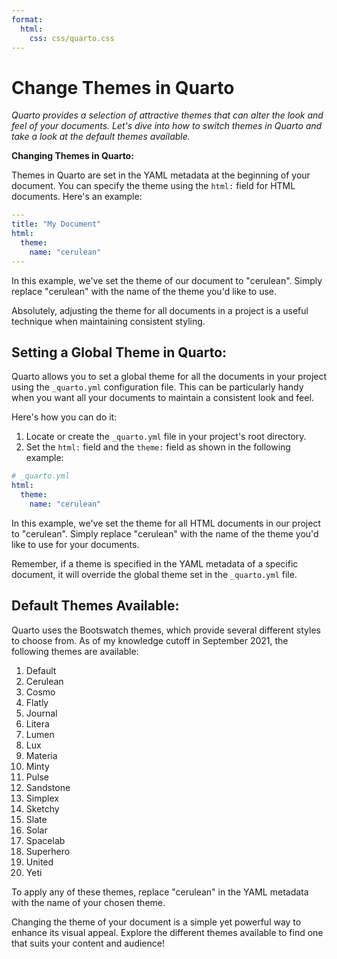 ```yaml
---
format:
  html:
    css: css/quarto.css
---
```


# Change Themes in Quarto

*Quarto provides a selection of attractive themes that can alter the look and feel of your documents. Let's dive into
how to switch themes in Quarto and take a look at the default themes available.*

**Changing Themes in Quarto:**

Themes in Quarto are set in the YAML metadata at the beginning of your document. You can specify the theme using
the `html:` field for HTML documents. Here's an example:

```yaml
---
title: "My Document"
html:
  theme:
    name: "cerulean"
---
```

In this example, we've set the theme of our document to "cerulean". Simply replace "cerulean" with the name of the theme
you'd like to use.

Absolutely, adjusting the theme for all documents in a project is a useful technique when maintaining consistent
styling.

## **Setting a Global Theme in Quarto:**

Quarto allows you to set a global theme for all the documents in your project using the `_quarto.yml` configuration
file. This can be particularly handy when you want all your documents to maintain a consistent look and feel.

Here's how you can do it:

1. Locate or create the `_quarto.yml` file in your project's root directory.
2. Set the `html:` field and the `theme:` field as shown in the following example:

```yaml
# _quarto.yml
html:
  theme:
    name: "cerulean"
```

In this example, we've set the theme for all HTML documents in our project to "cerulean". Simply replace "cerulean" with
the name of the theme you'd like to use for your documents.

Remember, if a theme is specified in the YAML metadata of a specific document, it will override the global theme set in
the `_quarto.yml` file.

## **Default Themes Available:**

Quarto uses the Bootswatch themes, which provide several different styles to choose from. As of my knowledge cutoff in
September 2021, the following themes are available:

1. Default
2. Cerulean
3. Cosmo
4. Flatly
5. Journal
6. Litera
7. Lumen
8. Lux
9. Materia
10. Minty
11. Pulse
12. Sandstone
13. Simplex
14. Sketchy
15. Slate
16. Solar
17. Spacelab
18. Superhero
19. United
20. Yeti

To apply any of these themes, replace "cerulean" in the YAML metadata with the name of your chosen theme.

Changing the theme of your document is a simple yet powerful way to enhance its visual appeal. Explore the different
themes available to find one that suits your content and audience!


